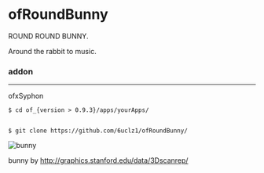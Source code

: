 # ofRoundBunny

ROUND ROUND BUNNY.

Around the rabbit to music.

### addon
----------------------------
ofxSyphon

    $ cd of_{version > 0.9.3}/apps/yourApps/


    $ git clone https://github.com/6uclz1/ofRoundBunny/




![bunny](https://www.dropbox.com/s/0yif1v9b0cv4ujh/bunny.gif?dl=1)


bunny by http://graphics.stanford.edu/data/3Dscanrep/
